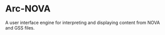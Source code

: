 # Arc-NOVA

A user interface engine for interpreting and displaying content from NOVA and GSS files.
